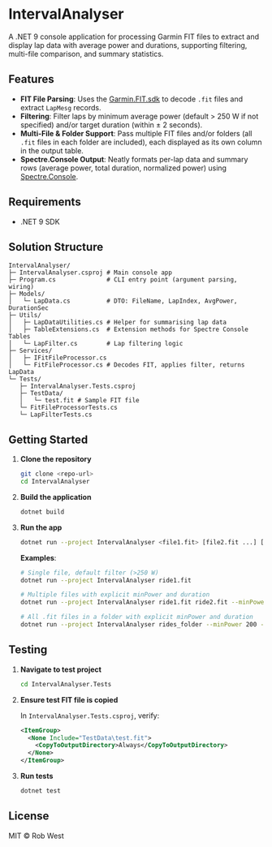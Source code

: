 # IntervalAnalyser

A .NET 9 console application for processing Garmin FIT files to extract and display lap data with average power and durations, supporting filtering, multi-file comparison, and summary statistics.

## Features

- **FIT File Parsing**: Uses the [Garmin.FIT.sdk](https://www.nuget.org/packages/Garmin.FIT.sdk) to decode `.fit` files and extract `LapMesg` records.
- **Filtering**: Filter laps by minimum average power (default > 250 W if not specified) and/or target duration (within ± 2 seconds).
- **Multi-File & Folder Support**: Pass multiple FIT files and/or folders (all `.fit` files in each folder are included), each displayed as its own column in the output table.
- **Spectre.Console Output**: Neatly formats per-lap data and summary rows (average power, total duration, normalized power) using [Spectre.Console](https://spectreconsole.net/).

## Requirements

- .NET 9 SDK

## Solution Structure

```
IntervalAnalyser/
├─ IntervalAnalyser.csproj # Main console app
├─ Program.cs              # CLI entry point (argument parsing, wiring)
├─ Models/
│   └─ LapData.cs          # DTO: FileName, LapIndex, AvgPower, DurationSec
├─ Utils/
│   ├─ LapDataUtilities.cs # Helper for summarising lap data
│   ├─ TableExtensions.cs  # Extension methods for Spectre Console Tables
│   └─ LapFilter.cs        # Lap filtering logic
├─ Services/
│   ├─ IFitFileProcessor.cs
│   └─ FitFileProcessor.cs # Decodes FIT, applies filter, returns LapData
└─ Tests/
   ├─ IntervalAnalyser.Tests.csproj
   ├─ TestData/
   │   └─ test.fit # Sample FIT file
   └─ FitFileProcessorTests.cs
   └─ LapFilterTests.cs
```

## Getting Started

1. **Clone the repository**

   ```bash
   git clone <repo-url>
   cd IntervalAnalyser
   ```

2. **Build the application**

   ```bash
   dotnet build
   ```

3. **Run the app**

   ```bash
   dotnet run --project IntervalAnalyser <file1.fit> [file2.fit ...] [--minPower <watts>] [--targetDuration <hh:mm:ss>]
   ```

   **Examples**:

   ```bash
   # Single file, default filter (>250 W)
   dotnet run --project IntervalAnalyser ride1.fit

   # Multiple files with explicit minPower and duration
   dotnet run --project IntervalAnalyser ride1.fit ride2.fit --minPower 200 --targetDuration 00:03:30
   
   # All .fit files in a folder with explicit minPower and duration
   dotnet run --project IntervalAnalyser rides_folder --minPower 200 --targetDuration 00:03:30
   ```

## Testing

1. **Navigate to test project**

   ```bash
   cd IntervalAnalyser.Tests
   ```

2. **Ensure test FIT file is copied**

   In `IntervalAnalyser.Tests.csproj`, verify:

   ```xml
   <ItemGroup>
     <None Include="TestData\test.fit">
       <CopyToOutputDirectory>Always</CopyToOutputDirectory>
     </None>
   </ItemGroup>
   ```

3. **Run tests**

   ```bash
   dotnet test
   ```

## License

MIT © Rob West
